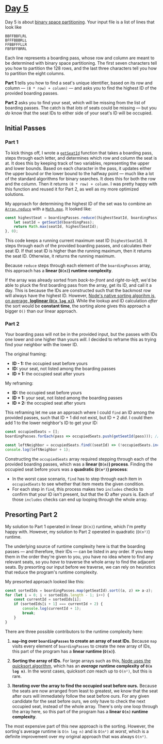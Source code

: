 # [Day 5](https://adventofcode.com/2020/day/5)

Day 5 is about [binary space partitioning](https://en.wikipedia.org/wiki/Binary_space_partitioning). Your input file is a list of lines that look like

```
BBFFBBFLRL
BFFFBBBRLL
FFBBFFFLLR
FBFBFFBRRL
```

Each line represents a boarding pass, whose row and column are meant to be determined with binary space partitioning. The first seven characters tell you how to partition the 128 rows, and the last three characters tell you how to partition the eight columns.

**Part 1** tells you how to find a seat's unique identifier, based on its row and column — `(8 * row) + column)` — and asks you to find the highest ID of the provided boarding passes.

**Part 2** asks you to find your seat, which will be missing from the list of boarding passes. The catch is that *lots* of seats could be missing — but you *do* know that the seat IDs to either side of your seat's ID will be occupied.
## Initial Passes

### Part 1

To kick things off, I wrote a [`getSeatId`](/05/index.js#L7) function that takes a boarding pass, steps through each letter, and determines which row and column the seat is at. It does this by keeping track of two variables, representing the upper and lower bounds. Based on each character in the pass, it updates either the upper bound or the lower bound to the halfway point — much like a lot of the standard algorithms for binary searches. It does this for both the row and the column. Then it returns `(8 * row) + column`. I was pretty happy with this function and reused it for Part 2, as well as my more optimized solutions.

My approach for determining the highest ID of the set was to combine an [`Array.reduce`](https://developer.mozilla.org/en-US/docs/Web/JavaScript/Reference/Global_Objects/Array/reduce) with a [`Math.max`](https://developer.mozilla.org/en-US/docs/Web/JavaScript/Reference/Global_Objects/Math/max). It looked like:


```js
const highestSeat = boardingPasses.reduce((highestSeatId, boardingPass) => {
	let seatId = getSeatId(boardingPass);
	return Math.max(seatId, highestSeatId);
}, 0);
```

This code keeps a running current maximum seat ID (`highestSeatId`). It steps through each of the provided boarding passes, and calculates their seat ID. If that seat ID is higher than the running maximum, then it returns the seat ID. Otherwise, it returns the running maximum.

Because `reduce` steps through each element of the `boardingPasses` array, this approach has a **linear (`O(n)`) runtime complexity**.

If the array was already sorted from *back-to-front* and *right-to-left*, we'd be able to pluck the first boarding pass from the array, get its ID, and call it a day. This is because the IDs are constructed such that the backmost row will always have the highest ID. However, [Node's native sorting algorihm is, on average, **loglinear (`O(n log n)`)**](https://blog.shovonhasan.com/time-space-complexity-of-array-sort-in-v8/). While the lookup and ID calculation *after* the sort would be **constant time**, the sorting alone gives this approach a bigger `O()` than our linear approach.

### Part 2

Your boarding pass will not be in the provided input, but the passes with IDs one lower and one higher than yours *will*. I decided to reframe this as trying find your neighbor with the lower ID.

The original framing:
* **ID - 1:** the occupied seat before yours
* **ID:** your seat, not listed among the boarding passes
* **ID + 1:** the occupied seat after yours

My reframing:
* **ID:** the occupied seat before yours
* **ID + 1:** your seat, not listed among the boarding passes
* **ID + 2:** the occupied seat after yours

This reframing let me use an approach where I could `find` an ID among the provided passes, such that ID + 1 did not exist, but ID + 2 *did*. I could then add 1 to the lower neighbor's ID to get your ID:

```js
const occupiedSeats = [];
boardingPasses.forEach(pass => occupiedSeats.push(getSeatId(pass))); // track which seats are taken

const leftNeighbor = occupiedSeats.find((seatId) => (!occupiedSeats.includes(seatId + 1) && occupiedSeats.includes(seatId + 2)));
console.log(leftNeighbor + 1);
```

Constructing the `occupiedSeats` array required stepping through each of the provided boarding passes, which was a **linear (`O(n)`) process**.
Finding the occupied seat before yours was a **quadratic (`O(n²)`) process**:
* In the worst case scenario, `find` has to step through each item in `occupiedSeats` to see whether that item meets the given condition. 
* For each step in `find`, this process makes two `includes` checks to confirm that your ID isn't present, but that the ID after yours is. Each of those `includes` checks can end up looping through the whole array.

## Presorting Part 2

My solution to Part 1 operated in linear (`O(n)`) runtime, which I'm pretty happy with. However, my solution to Part 2 operated in quadratic (`O(n²)`) runtime.

The underlying source of runtime complexity here is that the boarding passes — and therefore, their IDs — can be listed in any order. If you keep them in the order they're given to you, you have no idea where to find any relevant seats, so you *have* to traverse the whole array to find the adjacent seats. By presorting our input before we traverse, we can rely on heuristics that reduce the program's runtime complexity.

My presorted approach looked like this:

```js
const sortedIds = boardingPasses.map(getSeatId).sort((a, z) => a-z);
for (let i = 0; i < sortedIds.length - 1; i++) {
	const currentId = sortedIds[i];
	if (sortedIds[i + 1] === currentId + 2) {
		console.log(currentId + 1);
		break;
	}
}
```

There are three possible contributors to the runtime complexity here:

1. **`map`-ing over `boardingPasses` to create an array of seat IDs.** Because `map` visits every element of `boardingPasses` to create the new array of IDs, this part of the program has a **linear runtime (`O(n)`)**.

2. **Sorting the array of IDs.** For large arrays such as this, [Node uses the quicksort algorithm](https://blog.shovonhasan.com/time-space-complexity-of-array-sort-in-v8/), which has an ***average* runtime complexity of `O(n log n)`**. In the worst cases, quicksort *can* reach up to `O(n²)`, but this is rare.

3. **Iterating over the array to find the occupied seat before ours.** Because the seats are now arranged from least to greatest, we know that the seat after ours will immediately follow the seat before ours. For any given candidate for the seat before ours, we only have to check the next occupied seat, instead of the whole array. There's only one loop through the array here, so this part of the program has a **linear `O(n)` runtime complexity**.

The most expensive part of this new approach is the sorting. However, the sorting's average runtime is `O(n log n)` and is `O(n²)` at *worst*, which is a definite improvement over my original approach that was always `O(n²)`.